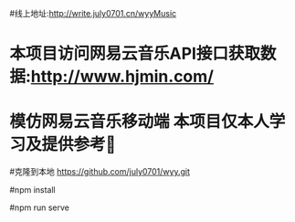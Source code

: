 #线上地址:http://write.july0701.cn/wyyMusic
# 本项目访问网易云音乐API接口获取数据:http://www.hjmin.com/   
# 模仿网易云音乐移动端  本项目仅本人学习及提供参考🥰

#克隆到本地
https://github.com/july0701/wyy.git

#npm install 

#npm run serve
